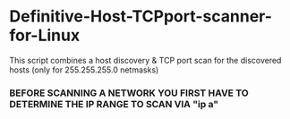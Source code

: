 # Definitive-Host-TCPport-scanner-for-Linux

This script combines a host discovery &amp; TCP port scan for the discovered hosts (only for 255.255.255.0 netmasks)

<h3>BEFORE SCANNING A NETWORK YOU FIRST HAVE TO DETERMINE THE IP RANGE TO SCAN VIA "ip a"</h3>
